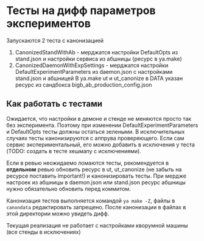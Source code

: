 # Тесты на дифф параметров экспериментов
Запускаются 2 теста с канонизацией
1) CanonizedStandWithAb - мерджатся настройки DefaultOpts из stand.json и настройки сервиса из абшницы (ресурс в ya.make)
2) CanonizedDaemonWithExpSettings - мерджатся настройки DefaultExperimentParameters из daemon.json с настройками stand.json и абшницей
В ya.make ut и ut_canonize в DATA указан ресурс из сандбокса bigb_ab_production_config.json
## Как работать с тестами
Ожидается, что настройки в демоне и стенде не меняются просто так без эксперимента.
Поэтому при изменении DefaultExperimentParameters и DefaultOpts тесты должны остаться зелеными. В исключительных случаях тесты канонизируются с аппрува проверяющего.
Если сам сервис экспериментальный, его можно добавить в исключения у теста (TODO: создать в тесте хешмапу с исключениями).

Если в ревью неожидаемо ломаются тесты, рекомендуется в **отдельном** ревью обновить ресурс в ut, ut_canonize (не забыть на ресурсе поставить important!) и канонизировать тесты.
При мердже настроек из абшницы в daemon.json или stand.json ресурс абшницы нужно обязательно обновить перед коммитом.

Канонизация тестов выполняется командой `ya make -Z`, файлы в `canondata` редактировать запрещено. После канонизации в файлах в этой директории можно увидеть дифф.

Текущая реализация не работает с настройками кворумной машины (все стенды в исключениях)
